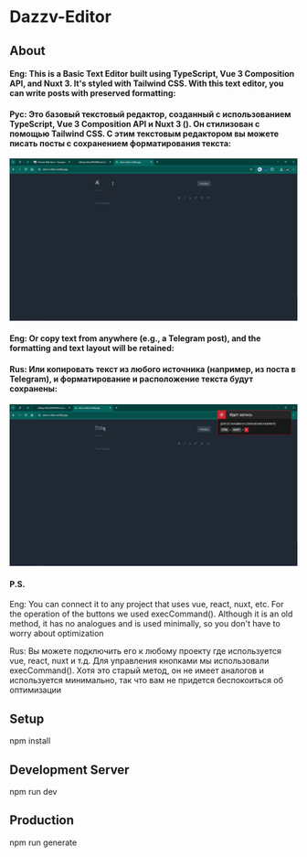 # Dazzv-Editor
## About
#### Eng: This is a Basic Text Editor built using TypeScript, Vue 3 Composition API, and Nuxt 3. It's styled with Tailwind CSS. With this text editor, you can write posts with preserved formatting:
#### Рус: Это базовый текстовый редактор, созданный с использованием TypeScript, Vue 3 Composition API и Nuxt 3 (). Он стилизован с помощью Tailwind CSS. С этим текстовым редактором вы можете писать посты с сохранением форматирования текста:

![](https://github.com/dazzv/Editor/blob/main/assets/dazzv-editor.gif)

#### Eng: Or copy text from anywhere (e.g., a Telegram post), and the formatting and text layout will be retained:
#### Rus: Или копировать текст из любого источника (например, из поста в Telegram), и форматирование и расположение текста будут сохранены:

![](https://github.com/dazzv/Editor/blob/main/assets/dazzv-editorc.gif)

#### P.S.
Eng: You can connect it to any project that uses vue, react, nuxt, etc. For the operation of the buttons we used execCommand(). Although it is an old method, it has no analogues and is used minimally, so you don't have to worry about optimization

Rus: Вы можете подключить его к любому проекту где используется vue, react, nuxt и т.д. Для управления кнопками мы использовали execCommand(). Хотя это старый метод, он не имеет аналогов и используется минимально, так что вам не придется беспокоиться об оптимизации

## Setup

npm install

## Development Server

npm run dev

## Production

npm run generate

